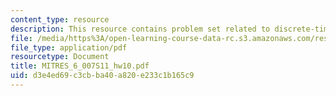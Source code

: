 ```yaml
---
content_type: resource
description: This resource contains problem set related to discrete-time fourier series.
file: /media/https%3A/open-learning-course-data-rc.s3.amazonaws.com/res-6-007-signals-and-systems-spring-2011/d3e4ed69c3cbba40a820e233c1b165c9_MITRES_6_007S11_hw10.pdf
file_type: application/pdf
resourcetype: Document
title: MITRES_6_007S11_hw10.pdf
uid: d3e4ed69-c3cb-ba40-a820-e233c1b165c9
---
```

